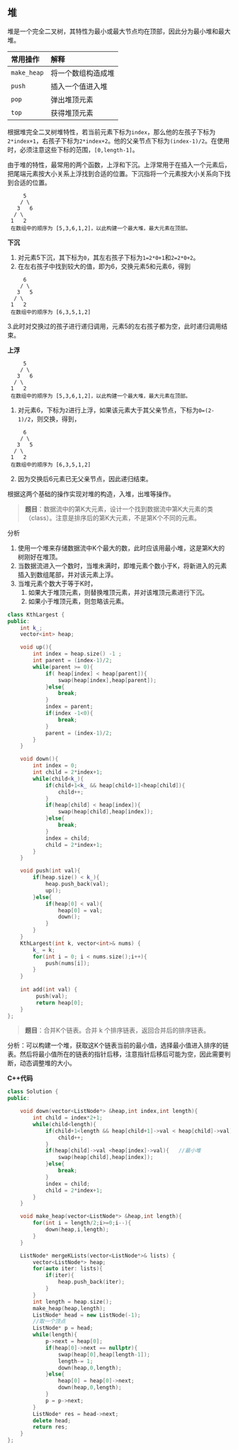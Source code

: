 ## 堆
堆是一个完全二叉树，其特性为最小或最大节点均在顶部，因此分为最小堆和最大堆。

| 常用操作    | 解释               |
| :---------- | :----------------- |
| `make_heap` | 将一个数组构造成堆 |
| `push`      | 插入一个值进入堆   |
| `pop`       | 弹出堆顶元素       |
| `top`       | 获得堆顶元素       |

根据堆完全二叉树堆特性，若当前元素下标为`index`，那么他的左孩子下标为`2*index+1`，右孩子下标为`2*index+2`。他的父亲节点下标为`(index-1)/2`。在使用时，必须注意这些下标的范围，`[0,length-1]`。

由于堆的特性，最常用的两个函数，上浮和下沉。上浮常用于在插入一个元素后，把尾端元素按大小关系上浮找到合适的位置。下沉指将一个元素按大小关系向下找到合适的位置。
```
     5
    / \
   3   6
  / \
 1   2
 在数组中的顺序为 [5,3,6,1,2]，以此构建一个最大堆，最大元素在顶部。
```
**下沉**
1. 对元素5下沉，其下标为`0`，其左右孩子下标为`1=2*0+1`和`2=2*0+2`。
2. 在左右孩子中找到较大的值，即为6，交换元素5和元素6，得到
```
     6
    / \
   3   5
  / \
 1   2
 在数组中的顺序为 [6,3,5,1,2]
```
3.此时对交换过的孩子进行递归调用，元素5的左右孩子都为空，此时递归调用结束。

**上浮**
```
     5
    / \
   3   6
  / \
 1   2
 在数组中的顺序为 [5,3,6,1,2]，以此构建一个最大堆，最大元素在顶部。
```
1. 对元素6，下标为`2`进行上浮，如果该元素大于其父亲节点，下标为`0=(2-1)/2`，则交换，得到，
```
     6
    / \
   3   5
  / \
 1   2
 在数组中的顺序为 [6,3,5,1,2]
```
2. 因为交换后6元素已无父亲节点，因此递归结束。

根据这两个基础的操作实现对堆的构造，入堆，出堆等操作。

>**题目**：数据流中的第K大元素，设计一个找到数据流中第K大元素的类（class）。注意是排序后的第K大元素，不是第K个不同的元素。

分析

1.  使用一个堆来存储数据流中K个最大的数，此时应该用最小堆，这是第K大的树刚好在堆顶。
2.  当数据流进入一个数时，当堆未满时，即堆元素个数小于K，将新进入的元素插入到数组尾部，并对该元素上浮。
3.  当堆元素个数大于等于K时，
    1.  如果大于堆顶元素，则替换堆顶元素，并对该堆顶元素进行下沉。
    2.  如果小于堆顶元素，则忽略该元素。

```c++
class KthLargest {
public:
    int k_;
    vector<int> heap;

    void up(){
        int index = heap.size() -1 ;
        int parent = (index-1)/2;
        while(parent >= 0){
            if( heap[index] < heap[parent]){
                swap(heap[index],heap[parent]);
            }else{
                break;
            }
            index = parent;
            if(index -1<0){
                break;
            }
            parent = (index-1)/2;
        }
    }

    void down(){
        int index = 0;
        int child = 2*index+1;
        while(child<k_){
            if(child+1<k_ && heap[child+1]<heap[child]){
                child++;
            }
            if(heap[child] < heap[index]){
                swap(heap[child],heap[index]);
            }else{
                break;
            }
            index = child;
            child = 2*index+1;
        }
    }

    void push(int val){
        if(heap.size() < k_){
            heap.push_back(val);
            up();
        }else{
            if(heap[0] < val){
                heap[0] = val;
                down();
            }
        }
    }
    KthLargest(int k, vector<int>& nums) {
        k_ = k;
        for(int i = 0; i < nums.size();i++){
            push(nums[i]);
        }
    }
    
    int add(int val) {
         push(val);
         return heap[0];
    }
};
```

>**题目**：合并K个链表。合并 k 个排序链表，返回合并后的排序链表。

分析：可以构建一个堆，获取这K个链表当前的最小值，选择最小值进入排序的链表。然后将最小值所在的链表的指针后移，注意指针后移后可能为空，因此需要判断，动态调整堆的大小。

**C++代码** 

```c++
class Solution {
public:

    void down(vector<ListNode*> &heap,int index,int length){
        int child = index*2+1;
        while(child<length){
            if(child+1<length && heap[child+1]->val < heap[child]->val){
                child++;
            }
            if(heap[child]->val <heap[index]->val){   //最小堆
                swap(heap[child],heap[index]);
            }else{
                break;
            }
            index = child;
            child = 2*index+1;
        }
    }

    void make_heap(vector<ListNode*> &heap,int length){
        for(int i = length/2;i>=0;i--){
            down(heap,i,length);
        }
    }

    ListNode* mergeKLists(vector<ListNode*>& lists) {
        vector<ListNode*> heap;
        for(auto iter: lists){
            if(iter){
                heap.push_back(iter);
            }
        }
        int length = heap.size();
        make_heap(heap,length);
        ListNode* head = new ListNode(-1);
        //取一个顶点
        ListNode* p = head;
        while(length){
            p->next = heap[0];
            if(heap[0]->next == nullptr){
                swap(heap[0],heap[length-1]);
                length-= 1;
                down(heap,0,length);
            }else{
                heap[0] = heap[0]->next;
                down(heap,0,length);
            }
            p = p->next;
        }
        ListNode* res = head->next;
        delete head;
        return res;
    }
};
```